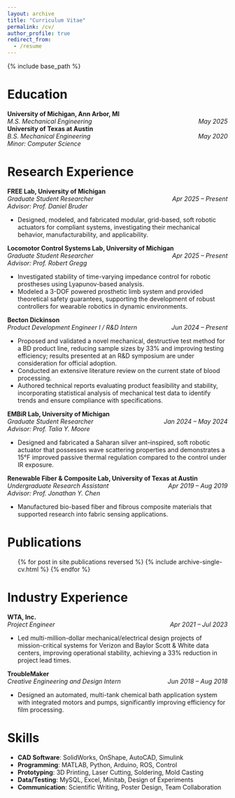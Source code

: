 ```yaml
---
layout: archive
title: "Curriculum Vitae"
permalink: /cv/
author_profile: true
redirect_from:
  - /resume
---
```


{% include base_path %}


Education
======
**University of Michigan, Ann Arbor, MI**  
*M.S. Mechanical Engineering*<span style="float:right; font-weight:normal"><em>May 2025</em></span>  
**University of Texas at Austin**  
*B.S. Mechanical Engineering*<span style="float:right; font-weight:normal"><em>May 2020</em></span>  
*Minor: Computer Science*

Research Experience
======
**FREE Lab, University of Michigan**   
*Graduate Student Researcher*<span style="float:right; font-weight:normal"><em>Apr 2025 – Present</em></span>  
*Advisor: Prof. Daniel Bruder*
  - Designed, modeled, and fabricated modular, grid-based, soft robotic actuators for compliant systems, investigating their
 mechanical behavior, manufacturability, and applicability.

**Locomotor Control Systems Lab, University of Michigan**  
*Graduate Student Researcher*<span style="float:right; font-weight:normal"><em>Apr 2025 – Present</em></span>  
*Advisor: Prof. Robert Gregg*  
  * Investigated stability of time-varying impedance control for robotic prostheses using Lyapunov-based analysis.
  * Modeled a 3-DOF powered prosthetic limb system and provided theoretical safety guarantees, supporting the
 development of robust controllers for wearable robotics in dynamic environments.

**Becton Dickinson**  
*Product Development Engineer I / R&D Intern*<span style="float:right; font-weight:normal"><em>Jun 2024 – Present</em></span>
  * Proposed and validated a novel mechanical, destructive test method for a BD product line, reducing sample sizes by 33%
 and improving testing efficiency; results presented at an R&D symposium are under consideration for official adoption.
  * Conducted an extensive literature review on the current state of blood processing.
  * Authored technical reports evaluating product feasibility and stability, incorporating statistical analysis of mechanical test
 data to identify trends and ensure compliance with specifications.

**EMBiR Lab, University of Michigan**  
*Graduate Student Researcher*<span style="float:right; font-weight:normal"><em>Jan 2024 – May 2024</em></span>  
*Advisor: Prof. Talia Y. Moore*  
  * Designed and fabricated a Saharan silver ant–inspired, soft robotic actuator that possesses wave scattering properties and
 demonstrates a 15°F improved passive thermal regulation compared to the control under IR exposure.

**Renewable Fiber & Composite Lab, University of Texas at Austin**  
*Undergraduate Research Assistant*<span style="float:right; font-weight:normal"><em>Apr 2019 – Aug 2019</em></span>  
*Advisor: Prof. Jonathan Y. Chen*  
  * Manufactured bio-based fiber and fibrous composite materials that supported research into fabric sensing applications.

Publications
======
<ul>{% for post in site.publications reversed %}
  {% include archive-single-cv.html %}
{% endfor %}</ul>

Industry Experience
======
**WTA, Inc.**  
*Project Engineer*<span style="float:right; font-weight:normal"><em>Apr 2021 – Jul 2023</em></span>  
  * Led multi-million-dollar mechanical/electrical design projects of mission-critical systems for Verizon and Baylor Scott & White data centers, improving operational stability, achieving a 33% reduction in project lead times.

**TroubleMaker**  
*Creative Engineering and Design Intern*<span style="float:right; font-weight:normal"><em>Jun 2018 – Aug 2018</em></span>  
  * Designed an automated, multi-tank chemical bath application system with integrated motors and pumps, significantly improving efficiency for film processing.

Skills
======
* **CAD Software**: SolidWorks, OnShape, AutoCAD, Simulink  
* **Programming**: MATLAB, Python, Arduino, ROS, Control  
* **Prototyping**: 3D Printing, Laser Cutting, Soldering, Mold Casting  
* **Data/Testing**: MySQL, Excel, Minitab, Design of Experiments  
* **Communication**: Scientific Writing, Poster Design, Team Collaboration

<!--Talks
======
<ul>{% for post in site.talks reversed %}
  {% include archive-single-talk-cv.html %}
{% endfor %}</ul>

Teaching
======
<ul>{% for post in site.teaching reversed %}
  {% include archive-single-cv.html %}
{% endfor %}</ul>

Service and Leadership
======
* Collaborated across research and industry teams-->
